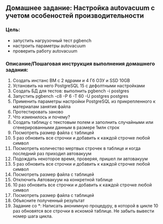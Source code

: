 ## Домашнее задание: Настройка autovacuum с учетом особеностей производительности

### Цель:
- запустить нагрузочный тест pgbench
- настроить параметры autovacuum
- проверить работу autovacuum

### Описание/Пошаговая инструкция выполнения домашнего задания:
1. Создать инстанс ВМ с 2 ядрами и 4 Гб ОЗУ и SSD 10GB
2. Установить на него PostgreSQL 15 с дефолтными настройками
3. Создать БД для тестов: выполнить pgbench -i postgres
4. Запустить pgbench -c8 -P 6 -T 60 -U postgres postgres
5. Применить параметры настройки PostgreSQL из прикрепленного к материалам занятия файла
6. Протестировать заново
7. Что изменилось и почему?
8. Создать таблицу с текстовым полем и заполнить случайными или сгенерированными данным в размере 1млн строк
9. Посмотреть размер файла с таблицей
10. 5 раз обновить все строчки и добавить к каждой строчке любой символ
11. Посмотреть количество мертвых строчек в таблице и когда последний раз приходил автовакуум
12. Подождать некоторое время, проверяя, пришел ли автовакуум
13. 5 раз обновить все строчки и добавить к каждой строчке любой символ
14. Посмотреть размер файла с таблицей
15. Отключить Автовакуум на конкретной таблице
16. 10 раз обновить все строчки и добавить к каждой строчке любой символ
17. Посмотреть размер файла с таблицей
18. Объясните полученный результат
19. Задание со *: Написать анонимную процедуру, в которой в цикле 10 раз обновятся все строчки в искомой таблице. Не забыть вывести номер шага цикла.